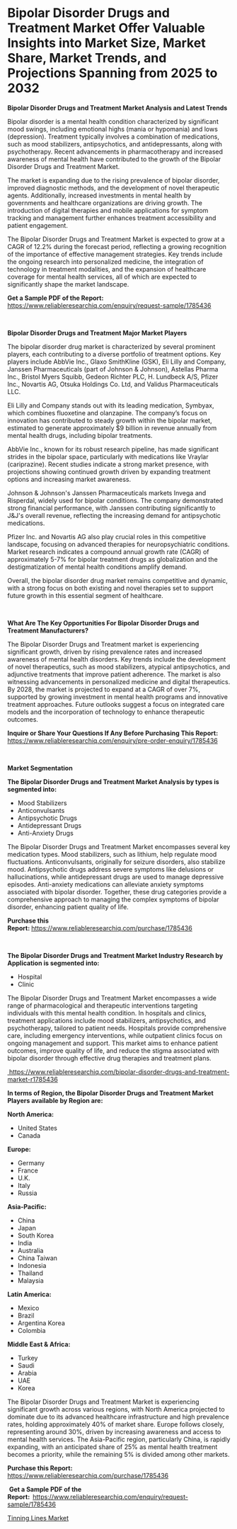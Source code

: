 <p><h1>Bipolar Disorder Drugs and Treatment Market Offer Valuable Insights into Market Size, Market Share, Market Trends, and Projections Spanning from 2025 to 2032</h1></p><p><strong>Bipolar Disorder Drugs and Treatment Market Analysis and Latest Trends</strong></p>
<p><p>Bipolar disorder is a mental health condition characterized by significant mood swings, including emotional highs (mania or hypomania) and lows (depression). Treatment typically involves a combination of medications, such as mood stabilizers, antipsychotics, and antidepressants, along with psychotherapy. Recent advancements in pharmacotherapy and increased awareness of mental health have contributed to the growth of the Bipolar Disorder Drugs and Treatment Market.</p><p>The market is expanding due to the rising prevalence of bipolar disorder, improved diagnostic methods, and the development of novel therapeutic agents. Additionally, increased investments in mental health by governments and healthcare organizations are driving growth. The introduction of digital therapies and mobile applications for symptom tracking and management further enhances treatment accessibility and patient engagement.</p><p>The Bipolar Disorder Drugs and Treatment Market is expected to grow at a CAGR of 12.2% during the forecast period, reflecting a growing recognition of the importance of effective management strategies. Key trends include the ongoing research into personalized medicine, the integration of technology in treatment modalities, and the expansion of healthcare coverage for mental health services, all of which are expected to significantly shape the market landscape.</p></p>
<p><strong>Get a Sample PDF of the Report:&nbsp;</strong> <a href="https://www.reliableresearchiq.com/enquiry/request-sample/1785436?utm_campaign=3296&utm_medium=2&utm_source=Github&utm_content=ia&utm_term=25032025&utm_id=bipolar-disorder-drugs-and-treatment">https://www.reliableresearchiq.com/enquiry/request-sample/1785436</a></p>
<p>&nbsp;</p>
<p><strong>Bipolar Disorder Drugs and Treatment Major Market Players</strong></p>
<p><p>The bipolar disorder drug market is characterized by several prominent players, each contributing to a diverse portfolio of treatment options. Key players include AbbVie Inc., Glaxo SmithKline (GSK), Eli Lilly and Company, Janssen Pharmaceuticals (part of Johnson & Johnson), Astellas Pharma Inc., Bristol Myers Squibb, Gedeon Richter PLC, H. Lundbeck A/S, Pfizer Inc., Novartis AG, Otsuka Holdings Co. Ltd, and Validus Pharmaceuticals LLC.</p><p>Eli Lilly and Company stands out with its leading medication, Symbyax, which combines fluoxetine and olanzapine. The company’s focus on innovation has contributed to steady growth within the bipolar market, estimated to generate approximately $9 billion in revenue annually from mental health drugs, including bipolar treatments.</p><p>AbbVie Inc., known for its robust research pipeline, has made significant strides in the bipolar space, particularly with medications like Vraylar (cariprazine). Recent studies indicate a strong market presence, with projections showing continued growth driven by expanding treatment options and increasing market awareness.</p><p>Johnson & Johnson's Janssen Pharmaceuticals markets Invega and Risperdal, widely used for bipolar conditions. The company demonstrated strong financial performance, with Janssen contributing significantly to J&J's overall revenue, reflecting the increasing demand for antipsychotic medications.</p><p>Pfizer Inc. and Novartis AG also play crucial roles in this competitive landscape, focusing on advanced therapies for neuropsychiatric conditions. Market research indicates a compound annual growth rate (CAGR) of approximately 5-7% for bipolar treatment drugs as globalization and the destigmatization of mental health conditions amplify demand.</p><p>Overall, the bipolar disorder drug market remains competitive and dynamic, with a strong focus on both existing and novel therapies set to support future growth in this essential segment of healthcare.</p></p>
<p>&nbsp;</p>
<p><strong>What Are The Key Opportunities For Bipolar Disorder Drugs and Treatment Manufacturers?</strong></p>
<p><p>The Bipolar Disorder Drugs and Treatment market is experiencing significant growth, driven by rising prevalence rates and increased awareness of mental health disorders. Key trends include the development of novel therapeutics, such as mood stabilizers, atypical antipsychotics, and adjunctive treatments that improve patient adherence. The market is also witnessing advancements in personalized medicine and digital therapeutics. By 2028, the market is projected to expand at a CAGR of over 7%, supported by growing investment in mental health programs and innovative treatment approaches. Future outlooks suggest a focus on integrated care models and the incorporation of technology to enhance therapeutic outcomes.</p></p>
<p><strong>Inquire or Share Your Questions If Any Before Purchasing This Report:</strong> <a href="https://www.reliableresearchiq.com/enquiry/pre-order-enquiry/1785436?utm_campaign=3296&utm_medium=2&utm_source=Github&utm_content=ia&utm_term=25032025&utm_id=bipolar-disorder-drugs-and-treatment">https://www.reliableresearchiq.com/enquiry/pre-order-enquiry/1785436</a></p>
<p>&nbsp;</p>
<p><strong>Market Segmentation</strong></p>
<p><strong>The Bipolar Disorder Drugs and Treatment Market Analysis by types is segmented into:</strong></p>
<p><ul><li>Mood Stabilizers</li><li>Anticonvulsants</li><li>Antipsychotic Drugs</li><li>Antidepressant Drugs</li><li>Anti-Anxiety Drugs</li></ul></p>
<p><p>The Bipolar Disorder Drugs and Treatment Market encompasses several key medication types. Mood stabilizers, such as lithium, help regulate mood fluctuations. Anticonvulsants, originally for seizure disorders, also stabilize mood. Antipsychotic drugs address severe symptoms like delusions or hallucinations, while antidepressant drugs are used to manage depressive episodes. Anti-anxiety medications can alleviate anxiety symptoms associated with bipolar disorder. Together, these drug categories provide a comprehensive approach to managing the complex symptoms of bipolar disorder, enhancing patient quality of life.</p></p>
<p><strong>Purchase this Report:&nbsp;</strong><a href="https://www.reliableresearchiq.com/purchase/1785436?utm_campaign=3296&utm_medium=2&utm_source=Github&utm_content=ia&utm_term=25032025&utm_id=bipolar-disorder-drugs-and-treatment">https://www.reliableresearchiq.com/purchase/1785436</a></p>
<p>&nbsp;</p>
<p><strong>The Bipolar Disorder Drugs and Treatment Market Industry Research by Application is segmented into:</strong></p>
<p><ul><li>Hospital</li><li>Clinic</li></ul></p>
<p><p>The Bipolar Disorder Drugs and Treatment Market encompasses a wide range of pharmacological and therapeutic interventions targeting individuals with this mental health condition. In hospitals and clinics, treatment applications include mood stabilizers, antipsychotics, and psychotherapy, tailored to patient needs. Hospitals provide comprehensive care, including emergency interventions, while outpatient clinics focus on ongoing management and support. This market aims to enhance patient outcomes, improve quality of life, and reduce the stigma associated with bipolar disorder through effective drug therapies and treatment plans.</p></p>
<p><a href="https://www.reliableresearchiq.com/bipolar-disorder-drugs-and-treatment-market-r1785436?utm_campaign=3296&utm_medium=2&utm_source=Github&utm_content=ia&utm_term=25032025&utm_id=bipolar-disorder-drugs-and-treatment">&nbsp;https://www.reliableresearchiq.com/bipolar-disorder-drugs-and-treatment-market-r1785436</a></p>
<p><strong>In terms of Region, the Bipolar Disorder Drugs and Treatment Market Players available by Region are:</strong></p>
<p>
    <p> <strong> North America: </strong>
        <ul>
            <li>United States</li>
            <li>Canada</li>
        </ul>
        </p> 
    <p> <strong> Europe: </strong>
        <ul>
            <li>Germany</li>
            <li>France</li>
            <li>U.K.</li>
            <li>Italy</li>
            <li>Russia</li>
        </ul>
        </p> 
    <p> <strong> Asia-Pacific: </strong>
        <ul>
            <li>China</li>
            <li>Japan</li>
            <li>South Korea</li>
            <li>India</li>
            <li>Australia</li>
            <li>China Taiwan</li>
            <li>Indonesia</li>
            <li>Thailand</li>
            <li>Malaysia</li>
        </ul>
        </p> 
    <p> <strong> Latin America: </strong>
        <ul>
            <li>Mexico</li>
            <li>Brazil</li>
            <li>Argentina Korea</li>
            <li>Colombia</li>
        </ul>
        </p> 
    <p> <strong> Middle East & Africa: </strong>
        <ul>
            <li>Turkey</li>
            <li>Saudi</li>
            <li>Arabia</li>
            <li>UAE</li>
            <li>Korea</li>
        </ul>
    </p>
    </p>
<p><p>The Bipolar Disorder Drugs and Treatment Market is experiencing significant growth across various regions, with North America projected to dominate due to its advanced healthcare infrastructure and high prevalence rates, holding approximately 40% of market share. Europe follows closely, representing around 30%, driven by increasing awareness and access to mental health services. The Asia-Pacific region, particularly China, is rapidly expanding, with an anticipated share of 25% as mental health treatment becomes a priority, while the remaining 5% is divided among other markets.</p></p>
<p><strong>Purchase this Report: </strong><a href="https://www.reliableresearchiq.com/purchase/1785436?utm_campaign=3296&utm_medium=2&utm_source=Github&utm_content=ia&utm_term=25032025&utm_id=bipolar-disorder-drugs-and-treatment">https://www.reliableresearchiq.com/purchase/1785436</a></p>
<p>&nbsp;<strong>Get a Sample PDF of the Report:&nbsp;&nbsp;</strong><a href="https://www.reliableresearchiq.com/enquiry/request-sample/1785436?utm_campaign=3296&utm_medium=2&utm_source=Github&utm_content=ia&utm_term=25032025&utm_id=bipolar-disorder-drugs-and-treatment">https://www.reliableresearchiq.com/enquiry/request-sample/1785436</a></p>
<p><strong></strong></p>
<p><p><a href="https://github.com/alejnaouare/Market-Research-Report-List-1/blob/main/tinning-lines-market.md?utm_campaign=3296&utm_medium=2&utm_source=Github&utm_content=ia&utm_term=25032025&utm_id=bipolar-disorder-drugs-and-treatment">Tinning Lines Market</a></p></p>
